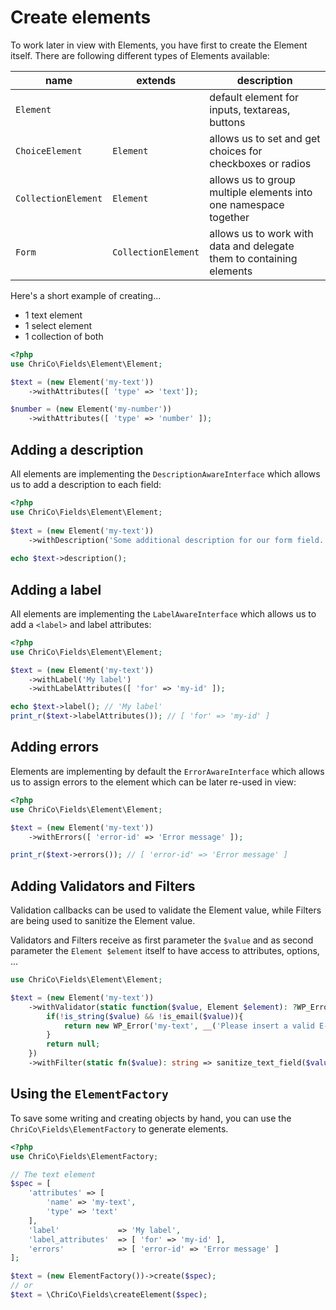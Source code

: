 # Create elements
To work later in view with Elements, you have first to create the Element itself. There are following different types of Elements available:


| name                | extends             | description                                                          |
|---------------------|---------------------|----------------------------------------------------------------------|
| `Element`           |                     | default element for inputs, textareas, buttons                       |
| `ChoiceElement`     | `Element`           | allows us to set and get choices for checkboxes or radios            |
| `CollectionElement` | `Element`           | allows us to group multiple elements into one namespace together     |
| `Form`              | `CollectionElement` | allows us to work with data and delegate them to containing elements |

Here's a short example of creating...

- 1 text element
- 1 select element
- 1 collection of both

```php
<?php
use ChriCo\Fields\Element\Element;

$text = (new Element('my-text'))
	->withAttributes([ 'type' => 'text']);

$number = (new Element('my-number'))
	->withAttributes([ 'type' => 'number' ]);
```

## Adding a description
All elements are implementing the `DescriptionAwareInterface` which allows us to add a description to each field:
 
```php
<?php
use ChriCo\Fields\Element\Element;
 
$text = (new Element('my-text'))
	->withDescription('Some additional description for our form field.');
  
echo $text->description(); 
```
 
 
## Adding a label
All elements are implementing the `LabelAwareInterface` which allows us to add a `<label>` and label attributes:

```php
<?php
use ChriCo\Fields\Element\Element;

$text = (new Element('my-text'))
	->withLabel('My label')
	->withLabelAttributes([ 'for' => 'my-id' ]);

echo $text->label(); // 'My label'
print_r($text->labelAttributes()); // [ 'for' => 'my-id' ] 
```

## Adding errors
Elements are implementing by default the `ErrorAwareInterface` which allows us to assign errors to the element which can be later re-used in view:

```php
<?php
use ChriCo\Fields\Element\Element;

$text = (new Element('my-text'))
	->withErrors([ 'error-id' => 'Error message' ]);

print_r($text->errors()); // [ 'error-id' => 'Error message' ]
```

## Adding Validators and Filters
Validation callbacks can be used to validate the Element value, while Filters are being used to sanitize the Element value.

Validators and Filters receive as first parameter the `$value` and as second parameter the `Element $element` itself to have access to attributes, options, ...

```php
use ChriCo\Fields\Element\Element;

$text = (new Element('my-text'))
    ->withValidator(static function($value, Element $element): ?WP_Error {
        if(!is_string($value) && !is_email($value)){
            return new WP_Error('my-text', __('Please insert a valid E-Mail address', 'your-textdomain'));
        }
        return null;
    })
    ->withFilter(static fn($value): string => sanitize_text_field($value));
```

## Using the `ElementFactory`
To save some writing and creating objects by hand, you can use the `ChriCo\Fields\ElementFactory` to generate elements.

```php
<?php
use ChriCo\Fields\ElementFactory;

// The text element
$spec = [
	'attributes' => [
		'name' => 'my-text',
		'type' => 'text'
	],
	'label'             => 'My label',
	'label_attributes'  => [ 'for' => 'my-id' ],
	'errors'            => [ 'error-id' => 'Error message' ]
];

$text = (new ElementFactory())->create($spec);
// or
$text = \ChriCo\Fields\createElement($spec);
```
